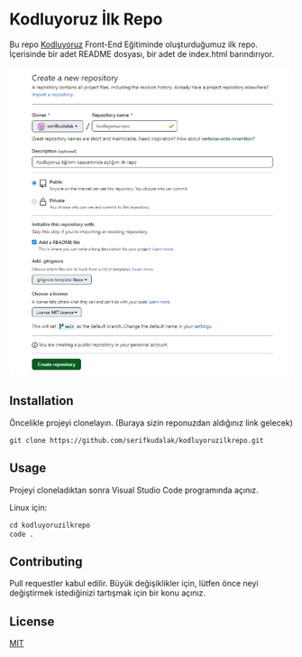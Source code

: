 # Kodluyoruz İlk Repo
Bu repo [Kodluyoruz](https://www.kodluyoruz.org/) Front-End Eğitiminde oluşturduğumuz ilk repo. İçerisinde bir adet README dosyası, bir adet de index.html barındırıyor.

![Örnek Bir Görsel](ornek.png)

## Installation
Öncelikle projeyi clonelayın. (Buraya sizin reponuzdan aldığınız link gelecek)

```
git clone https://github.com/serifkudalak/kodluyoruzilkrepo.git
```

## Usage
Projeyi cloneladıktan sonra Visual Studio Code programında açınız.

Linux için:

```
cd kodluyoruzilkrepo
code .
```

## Contributing
Pull requestler kabul edilir. Büyük değişiklikler için, lütfen önce neyi değiştirmek istediğinizi tartışmak için bir konu açınız.

## License
[MIT](https://choosealicense.com/licenses/mit/)